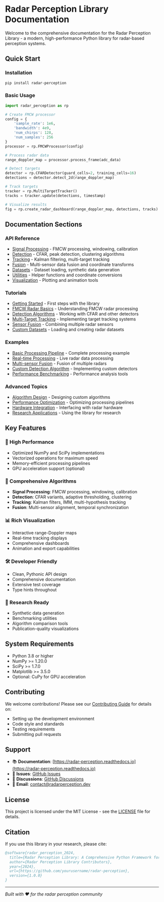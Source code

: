 # Radar Perception Library Documentation

Welcome to the comprehensive documentation for the Radar Perception Library - a modern, high-performance Python library for radar-based perception systems.

## Quick Start

### Installation

```bash
pip install radar-perception
```

### Basic Usage

```python
import radar_perception as rp

# Create FMCW processor
config = {
    'sample_rate': 1e6,
    'bandwidth': 4e9,
    'num_chirps': 128,
    'num_samples': 256
}
processor = rp.FMCWProcessor(config)

# Process radar data
range_doppler_map = processor.process_frame(adc_data)

# Detect targets
detector = rp.CFARDetector(guard_cells=2, training_cells=16)
detections = detector.detect_2d(range_doppler_map)

# Track targets
tracker = rp.MultiTargetTracker()
tracks = tracker.update(detections, timestamp)

# Visualize results
fig = rp.create_radar_dashboard(range_doppler_map, detections, tracks)
```

## Documentation Sections

### API Reference

- [Signal Processing](api/signal_processing.md) - FMCW processing, windowing, calibration
- [Detection](api/detection.md) - CFAR, peak detection, clustering algorithms
- [Tracking](api/tracking.md) - Kalman filtering, multi-target tracking
- [Fusion](api/fusion.md) - Multi-sensor data fusion and coordinate transforms
- [Datasets](api/datasets.md) - Dataset loading, synthetic data generation
- [Utilities](api/utils.md) - Helper functions and coordinate conversions
- [Visualization](api/visualization.md) - Plotting and animation tools

### Tutorials

- [Getting Started](tutorials/getting_started.md) - First steps with the library
- [FMCW Radar Basics](tutorials/fmcw_basics.md) - Understanding FMCW radar processing
- [Detection Algorithms](tutorials/detection.md) - Working with CFAR and other detectors
- [Multi-Target Tracking](tutorials/tracking.md) - Implementing target tracking systems
- [Sensor Fusion](tutorials/fusion.md) - Combining multiple radar sensors
- [Custom Datasets](tutorials/datasets.md) - Loading and creating radar datasets

### Examples

- [Basic Processing Pipeline](examples/basic_pipeline.py) - Complete processing example
- [Real-time Processing](examples/realtime.py) - Live radar data processing
- [Multi-sensor Fusion](examples/multi_sensor.py) - Fusion of multiple radars
- [Custom Detection Algorithm](examples/custom_detector.py) - Implementing custom detectors
- [Performance Benchmarking](examples/benchmarks.py) - Performance analysis tools

### Advanced Topics

- [Algorithm Design](advanced/algorithms.md) - Designing custom algorithms
- [Performance Optimization](advanced/optimization.md) - Optimizing processing pipelines
- [Hardware Integration](advanced/hardware.md) - Interfacing with radar hardware
- [Research Applications](advanced/research.md) - Using the library for research

## Key Features

### 🚀 High Performance

- Optimized NumPy and SciPy implementations
- Vectorized operations for maximum speed
- Memory-efficient processing pipelines
- GPU acceleration support (optional)

### 🔧 Comprehensive Algorithms

- **Signal Processing**: FMCW processing, windowing, calibration
- **Detection**: CFAR variants, adaptive thresholding, clustering
- **Tracking**: Kalman filters, IMM, multi-hypothesis tracking
- **Fusion**: Multi-sensor alignment, temporal synchronization

### 📊 Rich Visualization

- Interactive range-Doppler maps
- Real-time tracking displays
- Comprehensive dashboards
- Animation and export capabilities

### 🛠 Developer Friendly

- Clean, Pythonic API design
- Comprehensive documentation
- Extensive test coverage
- Type hints throughout

### 🔬 Research Ready

- Synthetic data generation
- Benchmarking utilities
- Algorithm comparison tools
- Publication-quality visualizations

## System Requirements

- Python 3.8 or higher
- NumPy >= 1.20.0
- SciPy >= 1.7.0
- Matplotlib >= 3.5.0
- Optional: CuPy for GPU acceleration

## Contributing

We welcome contributions! Please see our [Contributing Guide](../CONTRIBUTING.md) for details on:

- Setting up the development environment
- Code style and standards
- Testing requirements
- Submitting pull requests

## Support

- 📚 **Documentation**: [https://radar-perception.readthedocs.io](https://radar-perception.readthedocs.io)
- 🐛 **Issues**: [GitHub Issues](https://github.com/yourusername/radar-perception/issues)
- 💬 **Discussions**: [GitHub Discussions](https://github.com/yourusername/radar-perception/discussions)
- 📧 **Email**: <contact@radarperception.dev>

## License

This project is licensed under the MIT License - see the [LICENSE](../LICENSE) file for details.

## Citation

If you use this library in your research, please cite:

```bibtex
@software{radar_perception_2024,
  title={Radar Perception Library: A Comprehensive Python Framework for Radar-Based Perception},
  author={Radar Perception Library Contributors},
  year={2024},
  url={https://github.com/yourusername/radar-perception},
  version={1.0.0}
}
```

---

*Built with ❤️ for the radar perception community*
